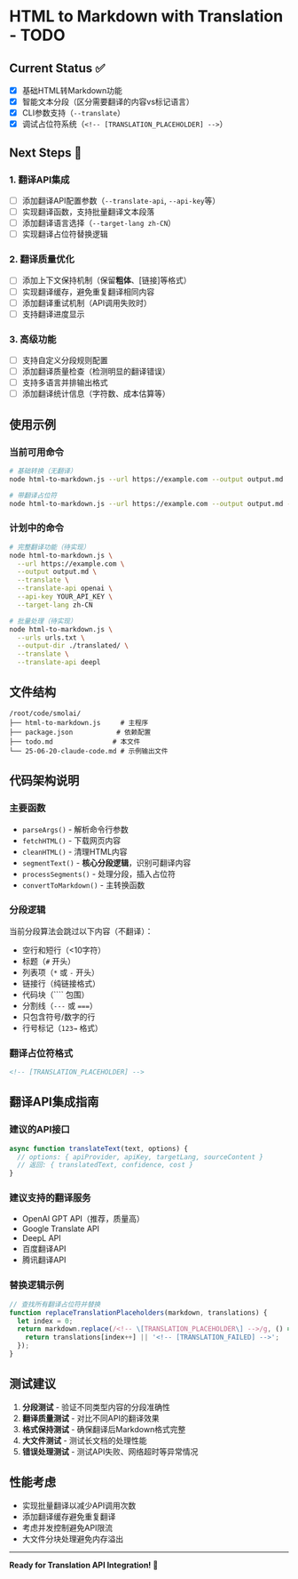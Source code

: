 # HTML to Markdown with Translation - TODO

## Current Status ✅
- [x] 基础HTML转Markdown功能
- [x] 智能文本分段（区分需要翻译的内容vs标记语言）
- [x] CLI参数支持（`--translate`）
- [x] 调试占位符系统（`<!-- [TRANSLATION_PLACEHOLDER] -->`）

## Next Steps 🔄

### 1. 翻译API集成
- [ ] 添加翻译API配置参数（`--translate-api`, `--api-key`等）
- [ ] 实现翻译函数，支持批量翻译文本段落
- [ ] 添加翻译语言选择（`--target-lang zh-CN`）
- [ ] 实现翻译占位符替换逻辑

### 2. 翻译质量优化
- [ ] 添加上下文保持机制（保留**粗体**、[链接]等格式）
- [ ] 实现翻译缓存，避免重复翻译相同内容
- [ ] 添加翻译重试机制（API调用失败时）
- [ ] 支持翻译进度显示

### 3. 高级功能
- [ ] 支持自定义分段规则配置
- [ ] 添加翻译质量检查（检测明显的翻译错误）
- [ ] 支持多语言并排输出格式
- [ ] 添加翻译统计信息（字符数、成本估算等）

## 使用示例

### 当前可用命令
```bash
# 基础转换（无翻译）
node html-to-markdown.js --url https://example.com --output output.md

# 带翻译占位符
node html-to-markdown.js --url https://example.com --output output.md --translate
```

### 计划中的命令
```bash
# 完整翻译功能（待实现）
node html-to-markdown.js \
  --url https://example.com \
  --output output.md \
  --translate \
  --translate-api openai \
  --api-key YOUR_API_KEY \
  --target-lang zh-CN

# 批量处理（待实现）
node html-to-markdown.js \
  --urls urls.txt \
  --output-dir ./translated/ \
  --translate \
  --translate-api deepl
```

## 文件结构

```
/root/code/smolai/
├── html-to-markdown.js     # 主程序
├── package.json           # 依赖配置
├── todo.md               # 本文件
└── 25-06-20-claude-code.md # 示例输出文件
```

## 代码架构说明

### 主要函数
- `parseArgs()` - 解析命令行参数
- `fetchHTML()` - 下载网页内容
- `cleanHTML()` - 清理HTML内容
- `segmentText()` - **核心分段逻辑**，识别可翻译内容
- `processSegments()` - 处理分段，插入占位符
- `convertToMarkdown()` - 主转换函数

### 分段逻辑
当前分段算法会跳过以下内容（不翻译）：
- 空行和短行（<10字符）
- 标题（`#` 开头）
- 列表项（`*` 或 `-` 开头）
- 链接行（纯链接格式）
- 代码块（```` 包围）
- 分割线（`---` 或 `===`）
- 只包含符号/数字的行
- 行号标记（`123→` 格式）

### 翻译占位符格式
```html
<!-- [TRANSLATION_PLACEHOLDER] -->
```

## 翻译API集成指南

### 建议的API接口
```javascript
async function translateText(text, options) {
  // options: { apiProvider, apiKey, targetLang, sourceContent }
  // 返回: { translatedText, confidence, cost }
}
```

### 建议支持的翻译服务
- OpenAI GPT API（推荐，质量高）
- Google Translate API
- DeepL API
- 百度翻译API
- 腾讯翻译API

### 替换逻辑示例
```javascript
// 查找所有翻译占位符并替换
function replaceTranslationPlaceholders(markdown, translations) {
  let index = 0;
  return markdown.replace(/<!-- \[TRANSLATION_PLACEHOLDER\] -->/g, () => {
    return translations[index++] || '<!-- [TRANSLATION_FAILED] -->';
  });
}
```

## 测试建议

1. **分段测试** - 验证不同类型内容的分段准确性
2. **翻译质量测试** - 对比不同API的翻译效果
3. **格式保持测试** - 确保翻译后Markdown格式完整
4. **大文件测试** - 测试长文档的处理性能
5. **错误处理测试** - 测试API失败、网络超时等异常情况

## 性能考虑

- 实现批量翻译以减少API调用次数
- 添加翻译缓存避免重复翻译
- 考虑并发控制避免API限流
- 大文件分块处理避免内存溢出

---

**Ready for Translation API Integration! 🚀**